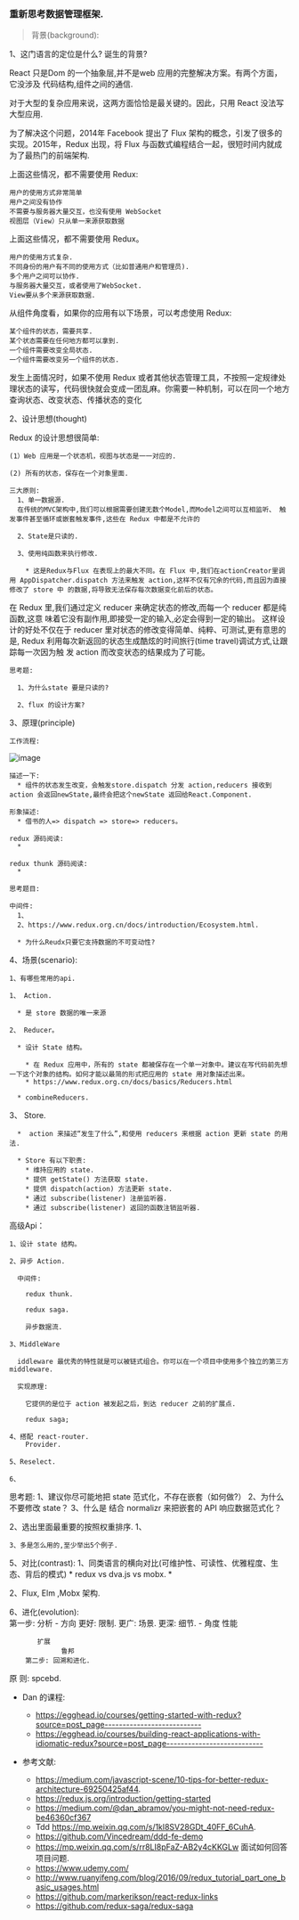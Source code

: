 ###  重新思考数据管理框架.

> 背景(background):
       
1、这门语言的定位是什么? 诞生的背景?
           
  React 只是Dom 的一个抽象层,并不是web 应用的完整解决方案。有两个方面，它没涉及 代码结构,组件之间的通信.

  对于大型的复杂应用来说，这两方面恰恰是最关键的。因此，只用 React 没法写大型应用.

  为了解决这个问题，2014年 Facebook 提出了 Flux 架构的概念，引发了很多的实现。2015年，Redux 出现，将 Flux 与函数式编程结合一起，很短时间内就成为了最热门的前端架构.

  上面这些情况，都不需要使用 Redux:

    用户的使用方式非常简单
    用户之间没有协作
    不需要与服务器大量交互，也没有使用 WebSocket
    视图层（View）只从单一来源获取数据

  上面这些情况，都不需要使用 Redux。

    用户的使用方式复杂.
    不同身份的用户有不同的使用方式（比如普通用户和管理员).
    多个用户之间可以协作.
    与服务器大量交互，或者使用了WebSocket.
    View要从多个来源获取数据.

  从组件角度看，如果你的应用有以下场景，可以考虑使用 Redux:

    某个组件的状态，需要共享.
    某个状态需要在任何地方都可以拿到.
    一个组件需要改变全局状态.
    一个组件需要改变另一个组件的状态.

  发生上面情况时，如果不使用 Redux 或者其他状态管理工具，不按照一定规律处理状态的读写，代码很快就会变成一团乱麻。你需要一种机制，可以在同一个地方查询状态、改变状态、传播状态的变化
  
2、设计思想(thought)

Redux 的设计思想很简单:

    (1）Web 应用是一个状态机，视图与状态是一一对应的.

    (2) 所有的状态，保存在一个对象里面.

    三大原则:
      1、单一数据源.
      在传统的MVC架构中,我们可以根据需要创建无数个Model,而Model之间可以互相监听、 触发事件甚至循环或嵌套触发事件,这些在 Redux 中都是不允许的

      2、State是只读的.

      3、使用纯函数来执行修改.

        * 这是Redux与Flux 在表现上的最大不同。在 Flux 中,我们在actionCreator里调用 AppDispatcher.dispatch 方法来触发 action,这样不仅有冗余的代码,而且因为直接修改了 store 中 的数据,将导致无法保存每次数据变化前后的状态。
在 Redux 里,我们通过定义 reducer 来确定状态的修改,而每一个 reducer 都是纯函数,这意 味着它没有副作用,即接受一定的输入,必定会得到一定的输出。
这样设计的好处不仅在于 reducer 里对状态的修改变得简单、纯粹、可测试,更有意思的是, Redux 利用每次新返回的状态生成酷炫的时间旅行(time travel)调试方式,让跟踪每一次因为触 发 action 而改变状态的结果成为了可能。

    思考题:

      1、为什么state 要是只读的?

      2、flux 的设计方案?


3、原理(principle)

    工作流程:

![image](http://www.ruanyifeng.com/blogimg/asset/2016/bg2016091802.jpg)

    描述一下: 
      * 组件的状态发生改变，会触发store.dispatch 分发 action,reducers 接收到action 会返回newState,最终会把这个newState 返回给React.Component.

    形象描述:
      * 借书的人=> dispatch => store=> reducers。

    redux 源码阅读:
      * 

    redux thunk 源码阅读:
      * 

    思考题目:

    中间件:
      1、
      2、https://www.redux.org.cn/docs/introduction/Ecosystem.html.

      * 为什么Reudx只要它支持数据的不可变动性?
    
  
4、场景(scenario):

	1、有哪些常用的api.

    1、 Action.

      * 是 store 数据的唯一来源

    2、 Reducer。

      * 设计 State 结构。

        * 在 Redux 应用中，所有的 state 都被保存在一个单一对象中。建议在写代码前先想一下这个对象的结构。如何才能以最简的形式把应用的 state 用对象描述出来。
        * https://www.redux.org.cn/docs/basics/Reducers.html

      * combineReducers.

   3、 Store.

      *  action 来描述“发生了什么”,和使用 reducers 来根据 action 更新 state 的用法.

      * Store 有以下职责:
        * 维持应用的 state.
        * 提供 getState() 方法获取 state.
        * 提供 dispatch(action) 方法更新 state.
        * 通过 subscribe(listener) 注册监听器.
        * 通过 subscribe(listener) 返回的函数注销监听器.

  高级Api：

    1、设计 state 结构。

    2、异步 Action.

      中间件:

        redux thunk.

        redux saga.

        异步数据流.

    3、MiddleWare 

      iddleware 最优秀的特性就是可以被链式组合。你可以在一个项目中使用多个独立的第三方 middleware.

      实现原理:

        它提供的是位于 action 被发起之后，到达 reducer 之前的扩展点.

        redux saga;

    4、搭配 react-router.
        Provider.

    5、Reselect.

    6、
  
  思考题:
    1、建议你尽可能地把 state 范式化，不存在嵌套（如何做?）
    2、为什么不要修改 state？
    3、什么是 结合 normalizr 来把嵌套的 API 响应数据范式化？


  2、选出里面最重要的按照权重排序.
      1、

	3、多是怎么用的,至少举出5个例子.

5、对比(contrast): 
	1、同类语言的横向对比(可维护性、可读性、优雅程度、生态、背后的模式)
    * redux vs dva.js vs mobx.
      * 

  2、Flux, Elm ,Mobx 架构.

6、进化(evolution):	
	第一步: 分析
		- 方向
		   更好: 限制.
                 更广: 场景.
		   更深: 细节.
              - 角度
		   性能

		   扩展
                 鲁邦
        第二步: 回溯和进化.
原 则: spcebd.

*  Dan 的课程:
    * https://egghead.io/courses/getting-started-with-redux?source=post_page---------------------------
    * https://egghead.io/courses/building-react-applications-with-idiomatic-redux?source=post_page---------------------------

* 参考文献:
    * https://medium.com/javascript-scene/10-tips-for-better-redux-architecture-69250425af44.
    * https://redux.js.org/introduction/getting-started
    * https://medium.com/@dan_abramov/you-might-not-need-redux-be46360cf367  
    * Tdd https://mp.weixin.qq.com/s/1kl8SV28GDt_40FF_6CuhA.
    * https://github.com/Vincedream/ddd-fe-demo
    * https://mp.weixin.qq.com/s/rr8LI8pFaZ-AB2y4cKKGLw 面试如何回答项目问题.
    * https://www.udemy.com/
    * http://www.ruanyifeng.com/blog/2016/09/redux_tutorial_part_one_basic_usages.html
    * https://github.com/markerikson/react-redux-links
    * https://github.com/redux-saga/redux-saga

